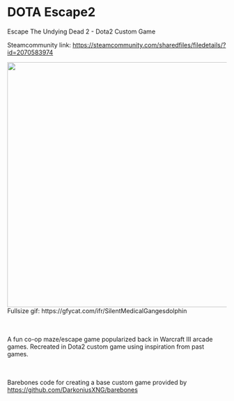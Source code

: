 # DOTA Escape2
Escape The Undying Dead 2 - Dota2 Custom Game

Steamcommunity link: https://steamcommunity.com/sharedfiles/filedetails/?id=2070583974

<img src="https://gfycat.com/weesneakydogwoodtwigborer" width="1000" height="562" />
Fullsize gif: https://gfycat.com/ifr/SilentMedicalGangesdolphin

<br></br>
A fun co-op maze/escape game popularized back in Warcraft III arcade games. Recreated in Dota2 custom game using inspiration from past games.

<br></br>
Barebones code for creating a base custom game provided by https://github.com/DarkoniusXNG/barebones
